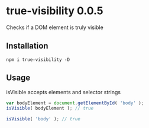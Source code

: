 true-visibility 0.0.5
=====================

Checks if a DOM element is truly visible


Installation
------------

```
npm i true-visibility -D
```


Usage
-----

isVisible accepts elements and selector strings

```js
var bodyElement = document.getElementById( 'body' );
isVisible( bodyElement ); // true

isVisible( 'body' ); // true
```
